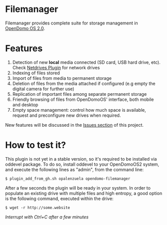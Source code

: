 Filemanager
===========

Filemanager provides complete suite for storage management in [OpenDomo OS 2.0](https://github.com/opalenzuela/opendomo). 

Features
========

1. Detection of new **local** media connected (SD card, USB hard drive, etc). Check [Netdrives Plugin](https://github.com/opalenzuela/opendomo-netdrives) for network drives
2. Indexing of files stored
3. Import of files from media to permanent storage
4. Deletion of files from the media attached if configured (e.g empty the digital camera for further use)
5. Replication of important files among separate permanent storage
6. Friendly browsing of files from OpenDomoOS' interface, both mobile and desktop
7. Empty space management: control how much space is available, request and preconfigure new drives when required.

New features will be discussed in the [Issues section](https://github.com/opalenzuela/opendomo-filemanager/issues) of this project.


How to test it?
===============

This plugin is not yet in a stable version, so it's required to be installed via oddevel package. To do so, install oddevel to your OpenDomoOS2 system, and execute the following lines as "admin", from the command line:

    $ plugin_add_from_gh.sh opalenzuela opendomo-filemanager
    
After a few seconds the plugin will be ready in your system. In order to populate an existing drive with multiple files and high entropy, a good option is the following command, executed within the drive:

    $ wget -r http://some.website
    
*Interrupt with Ctrl+C after a few minutes*
